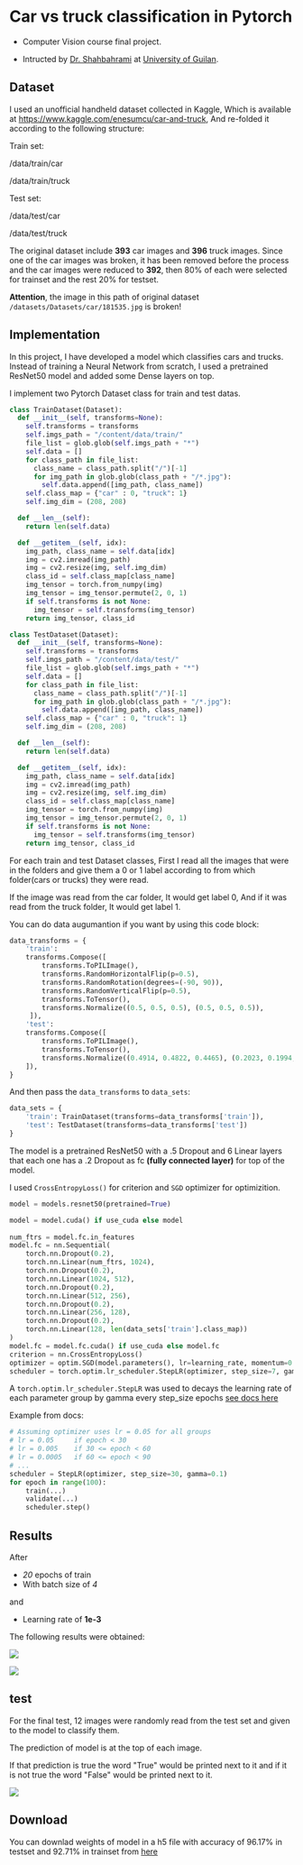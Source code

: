 # Car vs truck classification in Pytorch
- Computer Vision course final project.

- Intructed by [Dr. Shahbahrami](https://scholar.google.com/citations?user=RbUZMnEAAAAJ&hl=en "‪Asadollah Shahbahrami‬ - ‪Google Scholar‬") at [University of Guilan](https://guilan.ac.ir/en/home "University of Guilan‬").

## Dataset
I used an unofficial handheld dataset collected in Kaggle, Which is available at https://www.kaggle.com/enesumcu/car-and-truck, And re-folded it according to the following structure:

Train set:

/data/train/car

/data/train/truck

Test set:

/data/test/car

/data/test/truck

The original dataset include **393** car images and **396** truck images. Since one of the car images was broken, it has been removed before the process and the car images were reduced to **392**, then 80% of each were selected for trainset and the rest 20% for testset.

**Attention**, the image in this path of original dataset  `/datasets/Datasets/car/181535.jpg` is broken!
    
## Implementation
In this project, I have developed a model which classifies cars and trucks. Instead of training a Neural Network from scratch, I used a pretrained ResNet50 model and added some Dense layers on top.

I implement two Pytorch Dataset class for train and test datas.
```python
class TrainDataset(Dataset):
  def __init__(self, transforms=None):
    self.transforms = transforms
    self.imgs_path = "/content/data/train/"
    file_list = glob.glob(self.imgs_path + "*")
    self.data = []
    for class_path in file_list:
      class_name = class_path.split("/")[-1]
      for img_path in glob.glob(class_path + "/*.jpg"):
        self.data.append([img_path, class_name])
    self.class_map = {"car" : 0, "truck": 1}
    self.img_dim = (208, 208)

  def __len__(self):
    return len(self.data)

  def __getitem__(self, idx):
    img_path, class_name = self.data[idx]
    img = cv2.imread(img_path)
    img = cv2.resize(img, self.img_dim)
    class_id = self.class_map[class_name]
    img_tensor = torch.from_numpy(img)
    img_tensor = img_tensor.permute(2, 0, 1)
    if self.transforms is not None:
      img_tensor = self.transforms(img_tensor)
    return img_tensor, class_id

class TestDataset(Dataset):
  def __init__(self, transforms=None):
    self.transforms = transforms
    self.imgs_path = "/content/data/test/"
    file_list = glob.glob(self.imgs_path + "*")
    self.data = []
    for class_path in file_list:
      class_name = class_path.split("/")[-1]
      for img_path in glob.glob(class_path + "/*.jpg"):
        self.data.append([img_path, class_name])
    self.class_map = {"car" : 0, "truck": 1}
    self.img_dim = (208, 208)

  def __len__(self):
    return len(self.data)

  def __getitem__(self, idx):
    img_path, class_name = self.data[idx]
    img = cv2.imread(img_path)
    img = cv2.resize(img, self.img_dim)
    class_id = self.class_map[class_name]
    img_tensor = torch.from_numpy(img)
    img_tensor = img_tensor.permute(2, 0, 1)
    if self.transforms is not None:
      img_tensor = self.transforms(img_tensor)
    return img_tensor, class_id
```

For each train and test Dataset classes, First I read all the images that were in the folders and give them a 0 or 1 label according to from which folder(cars or trucks) they were read.

If the image was read from the car folder, It would get label 0, And if it was read from the truck folder, It would get label 1.

You can do data augumantion if you want by using this code block:
```python
data_transforms = {
    'train':
    transforms.Compose([
        transforms.ToPILImage(),
        transforms.RandomHorizontalFlip(p=0.5),
        transforms.RandomRotation(degrees=(-90, 90)),
        transforms.RandomVerticalFlip(p=0.5),
        transforms.ToTensor(),
        transforms.Normalize((0.5, 0.5, 0.5), (0.5, 0.5, 0.5)),
     ]),
    'test':
    transforms.Compose([
        transforms.ToPILImage(),
        transforms.ToTensor(),
        transforms.Normalize((0.4914, 0.4822, 0.4465), (0.2023, 0.1994, 0.2010))
    ]),
}
```

And then pass the `data_transforms` to `data_sets`:
```python
data_sets = {
    'train': TrainDataset(transforms=data_transforms['train']),
    'test': TestDataset(transforms=data_transforms['test'])
}
```

The model is a pretrained ResNet50 with a .5 Dropout and 6 Linear layers that each one has a .2 Dropout as fc **(fully connected layer)** for top of the model. 

I used `CrossEntropyLoss()` for criterion and `SGD` optimizer for optimizition.
```python
model = models.resnet50(pretrained=True)

model = model.cuda() if use_cuda else model
    
num_ftrs = model.fc.in_features
model.fc = nn.Sequential(
    torch.nn.Dropout(0.2),
    torch.nn.Linear(num_ftrs, 1024),
    torch.nn.Dropout(0.2),
    torch.nn.Linear(1024, 512),
    torch.nn.Dropout(0.2),
    torch.nn.Linear(512, 256),
    torch.nn.Dropout(0.2),
    torch.nn.Linear(256, 128),
    torch.nn.Dropout(0.2),
    torch.nn.Linear(128, len(data_sets['train'].class_map))
)
model.fc = model.fc.cuda() if use_cuda else model.fc
criterion = nn.CrossEntropyLoss()
optimizer = optim.SGD(model.parameters(), lr=learning_rate, momentum=0.9, weight_decay=5e-4)
scheduler = torch.optim.lr_scheduler.StepLR(optimizer, step_size=7, gamma=0.1)
```
A `torch.optim.lr_scheduler.StepLR` was used to decays the learning rate of each parameter group by gamma every step_size epochs [see docs here](https://pytorch.org/docs/stable/optim.html#torch.optim.lr_scheduler.StepLR) 

Example from docs:
```python
# Assuming optimizer uses lr = 0.05 for all groups
# lr = 0.05     if epoch < 30
# lr = 0.005    if 30 <= epoch < 60
# lr = 0.0005   if 60 <= epoch < 90
# ...
scheduler = StepLR(optimizer, step_size=30, gamma=0.1)
for epoch in range(100):
    train(...)
    validate(...)
    scheduler.step()
```

## Results
After
- *20* epochs of train
- With batch size of *4*

and

- Learning rate of **1e-3**

The following results were obtained:

![](https://github.com/shuoros/car-vs-truck-classification/blob/main/etc/acc.png)

![](https://github.com/shuoros/car-vs-truck-classification/blob/main/etc/loss.png)

## test

For the final test, 12 images were randomly read from the test set and given to the model to classify them.

The prediction of model is at the top of each image.

If that prediction is true the word "True" would be printed next to it and if it is not true the word "False" would be printed next to it.

![](https://github.com/shuoros/car-vs-truck-classification/blob/main/etc/result.png)

## Download
You can downlad weights of model in a h5 file with accuracy of 96.17% in testset and 92.71% in trainset from [here](https://drive.google.com/file/d/1-nk2p52PrcxMpPjf4a_HCOyIC3gzHDbV/view?usp=sharing)
